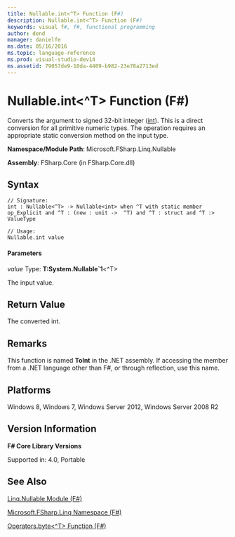 ```yaml
---
title: Nullable.int<^T> Function (F#)
description: Nullable.int<^T> Function (F#)
keywords: visual f#, f#, functional programming
author: dend
manager: danielfe
ms.date: 05/16/2016
ms.topic: language-reference
ms.prod: visual-studio-dev14
ms.assetid: 79057de9-10da-4409-b982-23e78a2713ed 
---
```


# Nullable.int<^T> Function (F#)

Converts the argument to signed 32-bit integer ([int](https://msdn.microsoft.com/library/025d5455-3622-4ea5-9573-3ecbd4ee1375)). This is a direct conversion for all primitive numeric types. The operation requires an appropriate static conversion method on the input type.

**Namespace/Module Path**: Microsoft.FSharp.Linq.Nullable

**Assembly**: FSharp.Core (in FSharp.Core.dll)


## Syntax

```
// Signature:
int : Nullable<^T> -> Nullable<int> when ^T with static member op_Explicit and ^T : (new : unit ->  ^T) and ^T : struct and ^T :> ValueType

// Usage:
Nullable.int value
```

#### Parameters
*value*
Type: **T:System.Nullable&#96;1**&lt;^T&gt;


The input value.




## Return Value
The converted int.


## Remarks
This function is named **ToInt** in the .NET assembly. If accessing the member from a .NET language other than F#, or through reflection, use this name.


## Platforms
Windows 8, Windows 7, Windows Server 2012, Windows Server 2008 R2


## Version Information
**F# Core Library Versions**

Supported in: 4.0, Portable




## See Also
[Linq.Nullable Module &#40;F&#35;&#41;](Linq.Nullable-Module-%5BFSharp%5D.md)

[Microsoft.FSharp.Linq Namespace &#40;F&#35;&#41;](Microsoft.FSharp.Linq-Namespace-%5BFSharp%5D.md)

[Operators.byte&lt;^T&gt; Function (F#)](https://msdn.microsoft.com/library/b87dc8ce-d08f-4fec-b1c7-3fab94640902)

